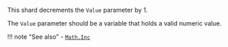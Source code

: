 This shard decrements the `Value` parameter by 1.

The `Value` parameter should be a variable that holds a valid numeric value.

!!! note "See also"
    - [`Math.Inc`](../Inc)
